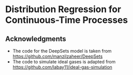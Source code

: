 # Distribution Regression for Continuous-Time Processes


## Acknowledgments

* The code for the DeepSets model is taken from https://github.com/manzilzaheer/DeepSets
* The code to simulate ideal gases is adapted from https://github.com/labay11/ideal-gas-simulation
